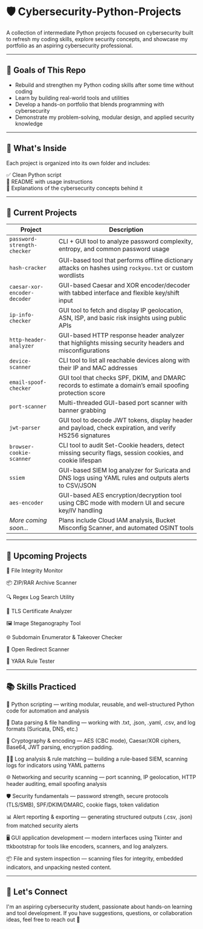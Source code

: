 # 🛡️ Cybersecurity-Python-Projects

A collection of intermediate Python projects focused on cybersecurity built to refresh my coding skills, explore security concepts, and showcase my portfolio as an aspiring cybersecurity professional.

---

## 🎯 Goals of This Repo

- Rebuild and strengthen my Python coding skills after some time without coding
- Learn by building real-world tools and utilities  
- Develop a hands-on portfolio that blends programming with cybersecurity  
- Demonstrate my problem-solving, modular design, and applied security knowledge  

---

## 📂 What's Inside

Each project is organized into its own folder and includes:

✅ Clean Python script  
📘 README with usage instructions  
🧠 Explanations of the cybersecurity concepts behind it

---

## 🧰 Current Projects

| Project                      | Description                                                                                               |
| --------------------------- | ---------------------------------------------------------------------------------------------------------  |
| `password-strength-checker`  | CLI + GUI tool to analyze password complexity, entropy, and common password usage                         |
| `hash-cracker`               | GUI-based tool that performs offline dictionary attacks on hashes using `rockyou.txt` or custom wordlists |
| `caesar-xor-encoder-decoder` | GUI-based Caesar and XOR encoder/decoder with tabbed interface and flexible key/shift input               |
| `ip-info-checker`            | GUI tool to fetch and display IP geolocation, ASN, ISP, and basic risk insights using public APIs         |
| `http-header-analyzer`       | GUI-based HTTP response header analyzer that highlights missing security headers and misconfigurations    |
| `device-scanner`             | CLI tool to list all reachable devices along with their IP and MAC addresses                              |
| `email-spoof-checker`        | GUI tool that checks SPF, DKIM, and DMARC records to estimate a domain’s email spoofing protection score  |
| `port-scanner`               | Multi-threaded GUI-based port scanner with banner grabbing                                                |
| `jwt-parser`                 | GUI tool to decode JWT tokens, display header and payload, check expiration, and verify HS256 signatures  |
| `browser-cookie-scanner`     | CLI tool to audit Set-Cookie headers, detect missing security flags, session cookies, and cookie lifespan |
| `ssiem`                      | GUI-based SIEM log analyzer for Suricata and DNS logs using YAML rules and outputs alerts to CSV/JSON     |
| `aes-encoder`                | GUI-based AES encryption/decryption tool using CBC mode with modern UI and secure key/IV handling         |
| *More coming soon...*        | Plans include Cloud IAM analysis, Bucket Misconfig Scanner, and automated OSINT tools                     |

---

## 🧭 Upcoming Projects

📁 File Integrity Monitor

📦 ZIP/RAR Archive Scanner

🔍 Regex Log Search Utility

🔐 TLS Certificate Analyzer

🖼️ Image Steganography Tool

🌐 Subdomain Enumerator & Takeover Checker

📑 Open Redirect Scanner

🧪 YARA Rule Tester

---

## 📚 Skills Practiced

🐍 Python scripting — writing modular, reusable, and well-structured Python code for automation and analysis

📁 Data parsing & file handling — working with .txt, .json, .yaml, .csv, and log formats (Suricata, DNS, etc.)

🔐 Cryptography & encoding — AES (CBC mode), Caesar/XOR ciphers, Base64, JWT parsing, encryption padding.

🕵️‍♂️ Log analysis & rule matching — building a rule-based SIEM, scanning logs for indicators using YAML patterns

🌐 Networking and security scanning — port scanning, IP geolocation, HTTP header auditing, email spoofing analysis

🛡️ Security fundamentals — password strength, secure protocols (TLS/SMB), SPF/DKIM/DMARC, cookie flags, token validation

📊 Alert reporting & exporting — generating structured outputs (.csv, .json) from matched security alerts

🖥️ GUI application development — modern interfaces using Tkinter and ttkbootstrap for tools like encoders, scanners, and log analyzers.

📦 File and system inspection — scanning files for integrity, embedded indicators, and unpacking nested content.

---

## 🚀 Let's Connect

I'm an aspiring cybersecurity student, passionate about hands-on learning and tool development. 
If you have suggestions, questions, or collaboration ideas, feel free to reach out 🤙
